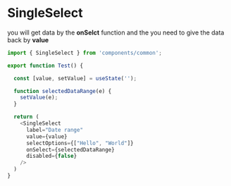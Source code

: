 # SingleSelect

you will get data by the **onSelct** function and the you need to give the data back by **value**

```js
import { SingleSelect } from 'components/common';

export function Test() {

  const [value, setValue] = useState('');

  function selectedDataRange(e) {
    setValue(e);
  }

  return (
    <SingleSelect
      label="Date range"
      value={value}
      selectOptions={["Hello", "World"]}
      onSelect={selectedDataRange}
      disabled={false}
    />
  )
}
```

